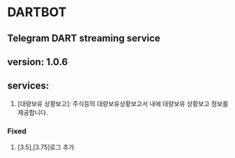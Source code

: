 # DARTBOT
## Telegram DART streaming service 
## version: 1.0.6
## services: 
 1. [대량보유 상황보고]: 주식등의 대량보유상황보고서 내에 대량보유 상황보고 정보를 제공합니다.
### Fixed
 1. [3.5],[3.75]로그 추가
